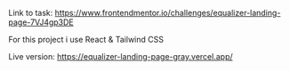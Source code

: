 Link to task: https://www.frontendmentor.io/challenges/equalizer-landing-page-7VJ4gp3DE

For this project i use React & Tailwind CSS

Live version: https://equalizer-landing-page-gray.vercel.app/
